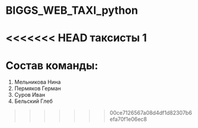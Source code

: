 # BIGGS_WEB_TAXI_python
<<<<<<< HEAD
таксисты 1
=======

# Состав команды:
1. Мельникова Нина 
2. Пермяков Герман
3. Суров Иван
4. Бельский Глеб
>>>>>>> 00ce7126567a08d4df1d82307b6efa70f1e06ec8
